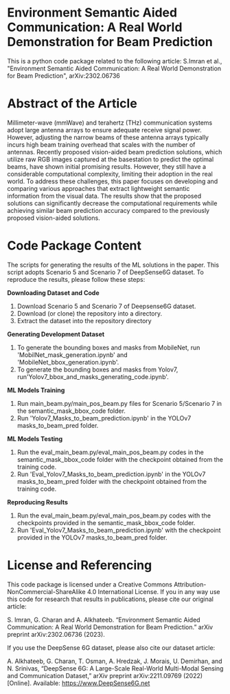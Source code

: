 # Environment Semantic Aided Communication: A Real World Demonstration for Beam Prediction

This is a python code package related to the following article: S.Imran et al., "Environment Semantic Aided Communication: A Real World Demonstration for Beam Prediction", arXiv:2302.06736

# Abstract of the Article
Millimeter-wave (mmWave) and terahertz (THz) communication systems adopt large antenna arrays to ensure adequate receive signal power. However, adjusting the narrow beams of these antenna arrays typically incurs high beam training overhead that scales with the number of antennas. Recently proposed vision-aided beam prediction solutions, which utilize raw RGB images captured at the basestation to predict the optimal beams, have shown initial promising results. However, they still have a considerable computational complexity, limiting their adoption in the real world. To address these challenges, this paper focuses on developing and comparing various approaches that extract lightweight semantic information from the visual data. The results show that the proposed solutions can significantly decrease the computational requirements while achieving similar beam prediction accuracy compared to the previously proposed vision-aided solutions.

# Code Package Content

The scripts for generating the results of the ML solutions in the paper. This script adopts Scenario 5 and Scenario 7 of DeepSense6G dataset.
To reproduce the results, please follow these steps:

**Downloading Dataset and Code** 
1. Download Scenario 5 and Scenario 7 of Deepsense6G dataset.
2. Download (or clone) the repository into a directory.
3. Extract the dataset into the repository directory

**Generating Development Dataset** 
1. To generate the bounding boxes and masks from MobileNet, run 'MobilNet_mask_generation.ipynb' and 'MobileNet_bbox_generation.ipynb'. 
2. To generate the bounding boxes and masks from Yolov7, run'Yolov7_bbox_and_masks_generating_code.ipynb'.

**ML Models Training**
1.  Run main_beam.py/main_pos_beam.py files for Scenario 5/Scenario 7 in the semantic_mask_bbox_code folder.
2.  Run 'Yolov7_Masks_to_beam_prediction.ipynb' in the YOLOv7 masks_to_beam_pred folder.

**ML Models Testing**
1.   Run the eval_main_beam.py/eval_main_pos_beam.py codes in the semantic_mask_bbox_code folder with the checkpoint obtained from the training code.
2.   Run 'Eval_Yolov7_Masks_to_beam_prediction.ipynb' in the YOLOv7 masks_to_beam_pred folder with the checkpoint obtained from the training code.

**Reproducing Results**
1.   Run the eval_main_beam.py/eval_main_pos_beam.py codes with the checkpoints provided in the semantic_mask_bbox_code folder. 
2.   Run 'Eval_Yolov7_Masks_to_beam_prediction.ipynb' with the checkpoint provided in the YOLOv7 masks_to_beam_pred folder.


# License and Referencing
This code package is licensed under a Creative Commons Attribution-NonCommercial-ShareAlike 4.0 International License. If you in any way use this code for research that results in publications, please cite our original article:

S. Imran, G. Charan and A. Alkhateeb. “Environment Semantic Aided Communication: A Real World Demonstration for Beam Prediction.” arXiv preprint arXiv:2302.06736    (2023). 

If you use the DeepSense 6G dataset, please also cite our dataset article:

A. Alkhateeb, G. Charan, T. Osman, A. Hredzak, J. Morais, U. Demirhan, and N. Srinivas, “DeepSense 6G: A Large-Scale Real-World Multi-Modal Sensing and     Communication Dataset,” arXiv preprint arXiv:2211.09769 (2022) [Online]. Available: https://www.DeepSense6G.net





